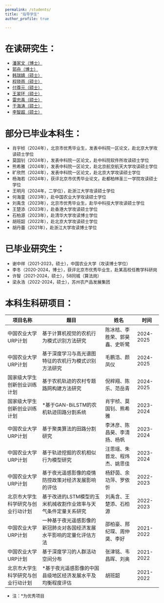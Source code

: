 ```yaml
---
permalink: /students/
title: "指导学生"
author_profile: true

---
```



在读研究生：
======
* [潘家文（博士）](https://pjw2146087.github.io/homepage/)
* [郭舟（博士）](https://kakushuu.github.io/)
* [韩瑞婧（硕士）](https://dadaban.github.io/)
* [程晓雨（硕士）](https://nuonuonn.github.io/nuonuonn/)
* [付尊元（硕士）](https://fuzunyuan.github.io/)
* [王翠环（硕士）](https://hr1313dx.github.io/)
* [雷忠禹（硕士）](https://leizhongyu.github.io/)
* [于海涛（硕士）](https://moonrulertech.github.io/PersonalPage-Hadley/)
* [李智超（硕士）](https://lzc1129.github.io)


部分已毕业本科生：
======
* 肖宇桢（2024年），北京市优秀毕业生，发表中科院一区论文，赴北京大学攻读硕士学位
* 莫国钊（2024年），发表中科院一区论文，赴中科院软件所攻读硕士学位
* 熊希雅（2024年），发表中科院一区论文，赴北京航空航天大学攻读硕士学位
* 旷欣然（2024年），发表中科院一区论文，赴北京大学攻读硕士学位
* 杨海若（2024年），获评北京市优秀毕业论文，赴都柏林圣三一学院攻读硕士学位
* 王明月（2024年，二学位），赴浙江大学攻读硕士学位
* 何海童（2023年），赴中国农业大学攻读硕士学位
* 刘禹含（2023年），北京市优秀毕业生，赴华中科技大学攻读硕士学位
* 王楚添（2023年），赴香港大学攻读硕士学位
* 石柏源（2023年），赴清华大学攻读博士学位
* 胡班韶（2022年），赴北京大学攻读硕士学位
* 胡丹蕾（2021年），赴浙江大学攻读博士学位


已毕业研究生：
======
* 谢中祥（2021-2023，硕士），中国农业大学（攻读博士学位）
* 李冬（2020-2024，博士），获评北京市优秀毕业生，赴某高校任教学科研岗
* 许智（2021-2024，硕士），58同城（算法岗）
* 梁永浩（2022-2024，硕士），苏州农产品发展集团


本科生科研项目：
======

|  项目名称   | 题目  |  姓名   | 时间  |
|  ----  | ----  | ----  | ----  |
| 中国农业大学URP计划  | 基于计算机视觉的农机行为模式识别方法研究 | 陈冰桔、李胜荣、郭昊鑫、史昕鹭 | 2024-2025 |
| 中国农业大学URP计划  | 基于深度学习与高光谱图特征的农机行为模式识别方法研究 | 毛鹏浩、颜凤仪 | 2024-2025 |
| 国家级大学生创新创业训练计划  | 基于农机轨迹的农村专题路网构建方法研究 | 倪梓翔、陈乐、范岳青 | 2024-2025 |
| 国家级大学生创新创业训练计划  | \*基于GAN-BiLSTM的农机轨迹田路分割系统 | 肖宇桢、莫国钊、熊希雅 | 2023-2024 |
| 中国农业大学URP计划  | 基于聚类算法的田路分割研究 | 李沐彦、陈昌昊、李清扬、杨帆 | 2023-2024 |
| 中国农业大学URP计划  | 基于轨迹挖掘的农机相似行为模型研究 | 汪思瑶、朱首龙、程炜杰、姚思佳 | 2023-2024 |
| 中国农业大学URP计划  | 基于夜光遥感影像的疫情防控政策对经济发展影响的评估 | 杨舒茵、余功萍、罗依忻 | 2022-2023 |
| 北京市大学生科学研究与创业行动计划  | 基于改进的LSTM模型的玉米机械收割作业效率与天气条件定量关系研究 | 刘禹含、王楚添、石柏源 | 2022-2023 |
| 中国农业大学URP计划  | 一种基于夜光遥感影像的新冠肺炎对各国经济发展水平影响的定量化评估方法 | 邵柏豪、邢纪琛、周仲䶮、李好 | 2021-2022 |
| 中国农业大学URP计划  | 基于深度学习的人群活动空间分布 | 张津铭、韦昌晖、刘奥 | 2021-2022 |
| 北京市大学生科学研究与创业行动计划  | \*基于夜光遥感影像的中国县级地区经济发展水平及均衡程度评估 | 胡班韶 | 2021-2022 |

* 注：\*为优秀项目



